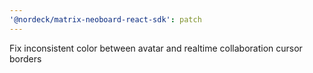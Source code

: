 ```yaml
---
'@nordeck/matrix-neoboard-react-sdk': patch
---
```


Fix inconsistent color between avatar and realtime collaboration cursor borders
